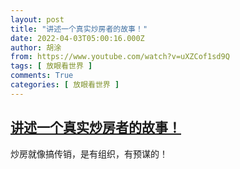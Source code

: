 ```yaml
---
layout: post
title: "讲述一个真实炒房者的故事！"
date: 2022-04-03T05:00:16.000Z
author: 胡涂
from: https://www.youtube.com/watch?v=uXZCof1sd9Q
tags: [ 放眼看世界 ]
comments: True
categories: [ 放眼看世界 ]
---
```

<!--1648962016000-->
[讲述一个真实炒房者的故事！](https://www.youtube.com/watch?v=uXZCof1sd9Q)
------

<div>
炒房就像搞传销，是有组织，有预谋的！
</div>
